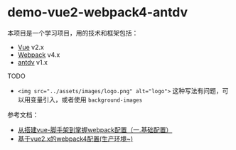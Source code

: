 # demo-vue2-webpack4-antdv

本项目是一个学习项目，用的技术和框架包括：

- [Vue](https://cn.vuejs.org/v2/guide/) v2.x
- [Webpack](https://webpack.js.org/) v4.x
- [antdv](https://www.antdv.com/) v1.x


TODO

- `<img src="../assets/images/logo.png" alt="logo">` 这种写法有问题，可以用变量引入，或者使用 `background-images`


参考文档：

- [从搭建vue-脚手架到掌握webpack配置（一.基础配置）](https://www.jianshu.com/p/f05269760d84)
- [基于vue2.x的webpack4配置(生产环境~)](https://www.jianshu.com/p/7e619520db28)
